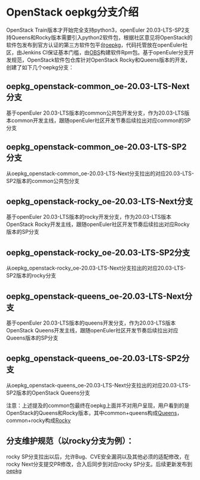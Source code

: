 # OpenStack oepkg分支介绍

OpenStack Train版本才开始完全支持python3，openEuler 20.03-LTS-SP2支持Queens和Rocky版本需要引入python2软件包，根据社区意见将OpenStack的软件包发布到官方认证的第三方软件包平台[oepkg](https://oepkgs.net/zh/)，代码托管放在openEuler社区，由Jenkins CI保证基本门槛，由[OBS](https://build.openeuler.org/)构建软件Rpm包。基于openEuler分支开发规范，OpenStack软件包仓库针对OpenStack Rocky和Queens版本的开发，创建了如下几个oepkg分支：

## oepkg_openstack-common_oe-20.03-LTS-Next分支
基于openEuler 20.03-LTS版本的common公共包开发分支，作为20.03-LTS版本common开发主线，跟随openEuler社区开发节奏后续拉出对应common的SP分支

## oepkg_openstack-common_oe-20.03-LTS-SP2分支
从oepkg_openstack-common_oe-20.03-LTS-Next分支拉出的对应20.03-LTS-SP2版本的common公共包分支

## oepkg_openstack-rocky_oe-20.03-LTS-Next分支
基于openEuler 20.03-LTS版本的rocky开发分支，作为20.03-LTS版本OpenStack Rocky开发主线，跟随openEuler社区开发节奏后续拉出对应Rocky版本的SP分支

## oepkg_openstack-rocky_oe-20.03-LTS-SP2分支
从oepkg_openstack-rocky_oe-20.03-LTS-Next分支拉出的对应20.03-LTS-SP2版本的rocky分支

## oepkg_openstack-queens_oe-20.03-LTS-Next分支
基于openEuler 20.03-LTS版本的queens开发分支，作为20.03-LTS版本OpenStack Queens开发主线，跟随openEuler社区开发节奏后续拉出对应Queens版本的SP分支

## oepkg_openstack-queens_oe-20.03-LTS-SP2分支
从oepkg_openstack-queens_oe-20.03-LTS-Next分支拉出的对应20.03-LTS-SP2版本的OpenStack Queens分支


注意：上述提及的common包最终在oepkg上面并不对用户呈现，用户看到的是OpenStack的Queens和Rocky版本，其中common+queens构成[Queens](https://repo.oepkgs.net/openEuler/rpm/openEuler-20.03-LTS-SP2/budding-openeuler/openstack/queens)，common+rocky构成[Rocky](https://repo.oepkgs.net/openEuler/rpm/openEuler-20.03-LTS-SP2/budding-openeuler/openstack/rocky)

## 分支维护规范（以rocky分支为例）：
rocky SP分支拉出以后，允许Bug、CVE安全漏洞以及其他必须的适配修改，在rocky Next分支提交PR修改，合入后同步到对应rocky SP分支。后续更新发布到[oepkg](https://repo.oepkgs.net/openEuler/rpm/openEuler-20.03-LTS-SP2/budding-openeuler/openstack)

